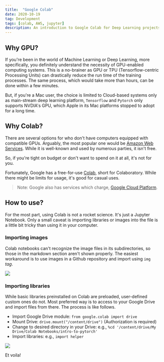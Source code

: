 ```yaml
---
title:  "Google Colab"
date: 2020-10-19
tag: Development
tags: [colab, AWS, jupyter]
description: An introduction to Google Colab for Deep Learning projects
---
```


## Why GPU?
If you're been in the world of Machine Learning or Deep Learning, more specifically, you definitely understand the necessity of GPU-enabled computing systems. 
This is a no-brainer as GPU or TPU (Tensorflow-centric Processing Units) can drastically reduce the run time of the training processes. The same process, which would take more than hours, can be done within a few minutes.

But, if you're a Mac user, the choice is limited to Cloud-based systems only as main-stream deep learning platform, `Tensorflow` and `Pytorch` only supports NVDIA's GPU, which Apple in its Mac platforms stopped to adopt for a long time. 

## Why Colab?
There are several options for who don't have computers equipped with compatible GPUs. Arguably, the most popular one would be [Amazon Web Services](https://aws.amazon.com). While it is well-known and used by numerous parties, it isn't free.

So, if you're tight on budget or don't want to spend on it at all, it's not for you.

Fortunately, Google has a free-for-use [Colab](https://colab.research.google.com/), short for Colaboratory. While there might be limits for usage, it's good for casual uses.

> Note: Google also has services which charge, [Google Cloud Platform](https://cloud.google.com).


## How to use?
For the most part, using Colab is not a rocket science. It's just a Jupyter Notebook.
Only a small caveat is importing libraries or images into the file is a little bit tricky than using it in your computer.

### Importing images

Colab notebooks can't recognize the image files in its subdirectories, so those in the markdown section aren't shown properly.
The easiest workaround is to use images in a Github repository and import using `img` *tag*.

![](/images/image_md.png)

### Importing libraries

While basic libraries preinstalled on Colab are preloaded, user-defined custom ones do not. Most preferred way is to access to your Google Drive and import files from there.
The process is like follows.
* Import Google Drive module: `from google.colab import drive`
* Mount Drive: `drive.mount("/content/drive")` (Authorization is required) 
* Change to desired directory in your Drive: e.g., `%cd '/content/drive/My Drive/Colab Notebooks/intro-to-pytorch'`
* Import libraries: e.g., `import helper`

![](/images/mount_drive.png)

Et voila!
